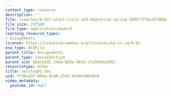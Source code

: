 ```yaml
---
content_type: resource
description: ''
file: /courses/8-02t-electricity-and-magnetism-spring-2005/ff36cd3700da0cd025d26e59e38b44e4_solving02.doc
file_size: 237568
file_type: application/msword
learning_resource_types:
- Assignments
license: https://creativecommons.org/licenses/by-nc-sa/4.0/
ocw_type: OCWFile
parent_title: Assignments
parent_type: CourseSection
parent_uid: b8acb2d1-29ba-8d3e-665d-27e550ae2602
resourcetype: Other
title: solving02.doc
uid: ff36cd37-00da-0cd0-25d2-6e59e38b44e4
video_metadata:
  youtube_id: null
---
```

